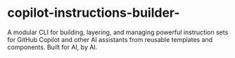 # copilot-instructions-builder-
A modular CLI for building, layering, and managing powerful instruction sets for GitHub Copilot and other AI assistants from reusable templates and components.  Built for AI, by AI.
